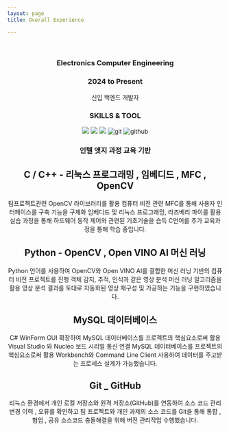 ```yaml
---
layout: page
title: Overall Experience

---
```

<div align="center">
  
<br/>

### Electronics Computer Engineering
### 2024 to Present  

신입 백엔드 개발자  

### SKILLS & TOOL


<img src="https://img.shields.io/badge/C -1F36C7?style=for-the-badge&logo=C&logoColor=black"/> <img src="https://img.shields.io/badge/Python-yellow?style=for-the-badge&logo=python&logoColor=3776AB"/> <img src="https://img.shields.io/badge/MySql-lightblue?style=for-the-badge&logo=mysql&logoColor=black"/> ![git](https://img.shields.io/badge/git-F05032?style=for-the-badge&logo=git&logoColor=yellow) ![github](https://img.shields.io/badge/github-181717?style=for-the-badge&logo=github&logoColor=white)


### 인텔 엣지 과정 교육 기반 



## C / C++ - 리눅스 프로그래밍 , 임베디드 , MFC , OpenCV

팀프로젝트관련 OpenCV 라이브러리를 활용 컴퓨터 비전 관련 MFC를 통해 사용자 인터페이스를 구축 기능을 구체화
임베디드 및 리눅스 프로그래밍, 라즈베리 파이를 활용 실습 과정을 통해 하드웨어 동작 제어와 관련된 기초기술을 습득
C언어를 추가 교육과정을 통해 학습 중입니다.


## Python - OpenCV , Open VINO AI 머신 러닝

Python 언어를 사용하여 OpenCV와 Open VINO AI를 결합한 머신 러닝 기반의 
컴퓨터 비전 프로젝트를 진행 객체 감지, 추적, 인식과 같은 영상 분석 머신 러닝 알고리즘을 활용
영상 분석 결과를 토대로 자동화된 영상 재구성 및 가공하는 기능을 구현하였습니다.


## MySQL 데이터베이스 

C# WinForm GUI 확장하여 MySQL 데이터베이스를 프로젝트의 핵심요소로써 활용
Visual Studio 와 Nucleo 보드 시리얼 통신 연결
MySQL 데이터베이스를 프로젝트의 핵심요소로써 활용
Workbench와 Command Line Client 사용하여 데이터를 주고받는 프로세스 설계가 가능했습니다.


## Git _ GitHub

리눅스 환경에서 개인 로컬 저장소와 원격 저장소(GitHub)를 연동하여 소스 코드 관리
변경 이력 , 오류를 확인하고 팀 프로젝트와 개인 과제의 소스 코드를 Git을 통해 통합 , 협업 , 공유
소스코드 충돌해결을 위해 버전 관리작업 수행했습니다.

<br/>


</div>
